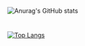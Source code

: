 ![Anurag's GitHub stats](https://github-readme-stats.vercel.app/api?username=zhdandeveloper&show_icons=true&theme=dark)
#
[![Top Langs](https://github-readme-stats.vercel.app/api/top-langs/?username=zhdandeveloper&layout=compact)](https://github.com/anuraghazra/github-readme-stats)

